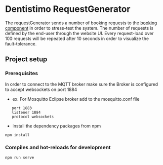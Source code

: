 # Dentistimo RequestGenerator
The requestGenerator sends a number of booking requests to the [booking component](https://github.com/krasen86/booking) in order to stress-test the system. The number of requests is defined by the end-user through the website UI. Every request-load over 100 requests will be repeated after 10 seconds in order to visualize the fault-tolerance.

## Project setup

### Prerequisites
In order to connect to the MQTT broker make sure the Broker is configured to accept websockets on port 1884
- ex. For Mosquitto Eclipse broker add to the mosquitto.conf file 

```
   port 1883
   listener 1884
   protocol websockets
``` 
- Install the dependency packages from npm
``` 
npm install
```

### Compiles and hot-reloads for development
```
npm run serve
```

